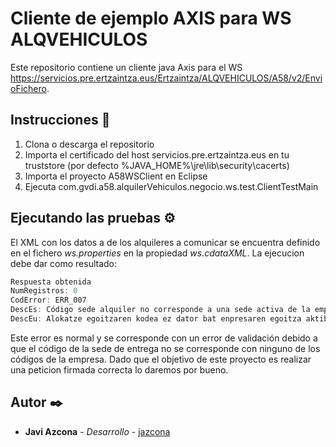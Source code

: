 # Cliente de ejemplo AXIS para WS ALQVEHICULOS 

Este repositorio contiene un cliente java Axis para el WS https://servicios.pre.ertzaintza.eus/Ertzaintza/ALQVEHICULOS/A58/v2/EnvioFichero.

## Instrucciones 🚀

1. Clona o descarga el repositorio
2. Importa el certificado del host servicios.pre.ertzaintza.eus en tu truststore (por defecto %JAVA_HOME%\jre\lib\security\cacerts)
3. Importa el proyecto A58WSClient en Eclipse
4. Ejecuta com.gvdi.a58.alquilerVehiculos.negocio.ws.test.ClientTestMain

## Ejecutando las pruebas ⚙️

El XML con los datos a de los alquileres a comunicar se encuentra definido en el fichero _ws.properties_ en la propiedad _ws.cdataXML_.
La ejecucion debe dar como resultado:
```javascript
Respuesta obtenida
NumRegistros: 0
CodError: ERR_007
DescEs: Código sede alquiler no corresponde a una sede activa de la empresa
DescEu: Alokatze egoitzaren kodea ez dator bat enpresaren egoitza aktibo batekin
```
Este error es normal y se corresponde con un error de validación debido a que el código de la sede de entrega no se corresponde con ninguno de los códigos de la empresa. Dado que el objetivo de este proyecto es realizar una peticion firmada correcta lo daremos por bueno.

## Autor ✒️

* **Javi Azcona** - *Desarrollo* - [jazcona](https://github.com/jazcona)
